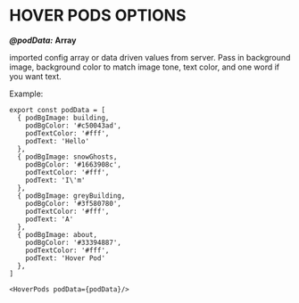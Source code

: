 # HOVER PODS OPTIONS

***@podData:*** **Array**

imported config array or data driven values from server. Pass in background image, background color to match image tone, text color, and one word if you want text.

Example:
```
export const podData = [
  { podBgImage: building,
    podBgColor: '#c50043ad',
    podTextColor: '#fff',
    podText: 'Hello'
  },
  { podBgImage: snowGhosts,
    podBgColor: '#1663908c',
    podTextColor: '#fff',
    podText: 'I\'m'
  },
  { podBgImage: greyBuilding,
    podBgColor: '#3f580780',
    podTextColor: '#fff',
    podText: 'A'
  },
  { podBgImage: about,
    podBgColor: '#33394887',
    podTextColor: '#fff',
    podText: 'Hover Pod'
  },
]

<HoverPods podData={podData}/>

```
